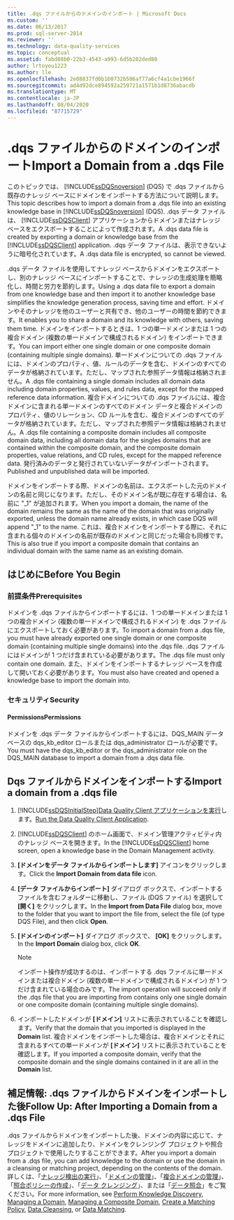 ```yaml
---
title: .dqs ファイルからのドメインのインポート | Microsoft Docs
ms.custom: ''
ms.date: 06/13/2017
ms.prod: sql-server-2014
ms.reviewer: ''
ms.technology: data-quality-services
ms.topic: conceptual
ms.assetid: fabd88b0-22b3-4543-a993-6d5b202ded80
author: lrtoyou1223
ms.author: lle
ms.openlocfilehash: 2e08837fd0b160732b506af77a6cf4a1cbe1966f
ms.sourcegitcommit: ad4d92dce894592a259721a1571b1d8736abacdb
ms.translationtype: MT
ms.contentlocale: ja-JP
ms.lasthandoff: 08/04/2020
ms.locfileid: "87715729"
---
```

# <a name="import-a-domain-from-a-dqs-file"></a><span data-ttu-id="39bad-102">.dqs ファイルからのドメインのインポート</span><span class="sxs-lookup"><span data-stu-id="39bad-102">Import a Domain from a .dqs File</span></span>
  <span data-ttu-id="39bad-103">このトピックでは、 [!INCLUDE[ssDQSnoversion](../includes/ssdqsnoversion-md.md)] (DQS) で .dqs ファイルから既存のナレッジ ベースにドメインをインポートする方法について説明します。</span><span class="sxs-lookup"><span data-stu-id="39bad-103">This topic describes how to import a domain from a .dqs file into an existing knowledge base in [!INCLUDE[ssDQSnoversion](../includes/ssdqsnoversion-md.md)] (DQS).</span></span> <span data-ttu-id="39bad-104">.dqs データ ファイルは、 [!INCLUDE[ssDQSClient](../includes/ssdqsclient-md.md)] アプリケーションからドメインまたはナレッジ ベースをエクスポートすることによって作成されます。</span><span class="sxs-lookup"><span data-stu-id="39bad-104">A .dqs data file is created by exporting a domain or knowledge base from the [!INCLUDE[ssDQSClient](../includes/ssdqsclient-md.md)] application.</span></span> <span data-ttu-id="39bad-105">.dqs データ ファイルは、表示できないように暗号化されています。</span><span class="sxs-lookup"><span data-stu-id="39bad-105">A .dqs data file is encrypted, so cannot be viewed.</span></span>  
  
 <span data-ttu-id="39bad-106">.dqs データ ファイルを使用してナレッジ ベースからドメインをエクスポートし、別のナレッジ ベースにインポートすることで、ナレッジの生成処理を簡略化し、時間と労力を節約します。</span><span class="sxs-lookup"><span data-stu-id="39bad-106">Using a .dqs data file to export a domain from one knowledge base and then import it to another knowledge base simplifies the knowledge generation process, saving time and effort.</span></span> <span data-ttu-id="39bad-107">ドメインやそのナレッジを他のユーザーと共有でき、他のユーザーの時間を節約できます。</span><span class="sxs-lookup"><span data-stu-id="39bad-107">It enables you to share a domain and its knowledge with others, saving them time.</span></span> <span data-ttu-id="39bad-108">ドメインをインポートするときは、1 つの単一ドメインまたは 1 つの複合ドメイン (複数の単一ドメインで構成されるドメイン) をインポートできます。</span><span class="sxs-lookup"><span data-stu-id="39bad-108">You can import either one single domain or one composite domain (containing multiple single domains).</span></span> <span data-ttu-id="39bad-109">単一ドメインについての .dqs ファイルには、ドメインのプロパティ、値、ルールのデータを含む、ドメインのすべてのデータが格納されています。ただし、マップされた参照データ情報は格納されません。</span><span class="sxs-lookup"><span data-stu-id="39bad-109">A .dqs file containing a single domain includes all domain data including domain properties, values, and rules data, except for the mapped reference data information.</span></span> <span data-ttu-id="39bad-110">複合ドメインについての .dqs ファイルには、複合ドメインに含まれる単一ドメインのすべてのドメイン データと複合ドメインのプロパティ、値のリレーション、CD ルールを含む、複合ドメインのすべてのデータが格納されています。ただし、マップされた参照データ情報は格納されません。</span><span class="sxs-lookup"><span data-stu-id="39bad-110">A .dqs file containing a composite domain includes all composite domain data, including all domain data for the singles domains that are contained within the composite domain, and the composite domain properties, value relations, and CD rules, except for the mapped reference data.</span></span> <span data-ttu-id="39bad-111">発行済みのデータと発行されていないデータがインポートされます。</span><span class="sxs-lookup"><span data-stu-id="39bad-111">Published and unpublished data will be imported.</span></span>  
  
 <span data-ttu-id="39bad-112">ドメインをインポートする際、ドメインの名前は、エクスポートした元のドメインの名前と同じになります。ただし、そのドメイン名が既に存在する場合は、名前に "_1" が追加されます。</span><span class="sxs-lookup"><span data-stu-id="39bad-112">When you import a domain, the name of the domain remains the same as the name of the domain that was originally exported, unless the domain name already exists, in which case DQS will append "_1" to the name.</span></span> <span data-ttu-id="39bad-113">これは、複合ドメインをインポートする際に、それに含まれる個々のドメインの名前が既存のドメインと同じだった場合も同様です。</span><span class="sxs-lookup"><span data-stu-id="39bad-113">This is also true if you import a composite domain that contains an individual domain with the same name as an existing domain.</span></span>  
  
##  <a name="before-you-begin"></a><a name="BeforeYouBegin"></a> <span data-ttu-id="39bad-114">はじめに</span><span class="sxs-lookup"><span data-stu-id="39bad-114">Before You Begin</span></span>  
  
###  <a name="prerequisites"></a><a name="Prerequisites"></a> <span data-ttu-id="39bad-115">前提条件</span><span class="sxs-lookup"><span data-stu-id="39bad-115">Prerequisites</span></span>  
 <span data-ttu-id="39bad-116">ドメインを .dqs ファイルからインポートするには、1 つの単一ドメインまたは 1 つの複合ドメイン (複数の単一ドメインで構成されるドメイン) を .dqs ファイルにエクスポートしておく必要があります。</span><span class="sxs-lookup"><span data-stu-id="39bad-116">To import a domain from a .dqs file, you must have already exported one single domain or one composite domain (containing multiple single domains) into the .dqs file.</span></span> <span data-ttu-id="39bad-117">.dqs ファイルにはドメインが 1 つだけ含まれている必要があります。</span><span class="sxs-lookup"><span data-stu-id="39bad-117">The .dqs file must only contain one domain.</span></span> <span data-ttu-id="39bad-118">また、ドメインをインポートするナレッジ ベースを作成して開いておく必要があります。</span><span class="sxs-lookup"><span data-stu-id="39bad-118">You must also have created and opened a knowledge base to import the domain into.</span></span>  
  
###  <a name="security"></a><a name="Security"></a> <span data-ttu-id="39bad-119">セキュリティ</span><span class="sxs-lookup"><span data-stu-id="39bad-119">Security</span></span>  
  
####  <a name="permissions"></a><a name="Permissions"></a> <span data-ttu-id="39bad-120">Permissions</span><span class="sxs-lookup"><span data-stu-id="39bad-120">Permissions</span></span>  
 <span data-ttu-id="39bad-121">ドメインを .dqs データ ファイルからインポートするには、DQS_MAIN データベースの dqs_kb_editor ロールまたは dqs_administrator ロールが必要です。</span><span class="sxs-lookup"><span data-stu-id="39bad-121">You must have the dqs_kb_editor or the dqs_administrator role on the DQS_MAIN database to import a domain from a .dqs data file.</span></span>  
  
##  <a name="import-a-domain-from-a-dqs-file"></a><a name="Import"></a><span data-ttu-id="39bad-122">Dqs ファイルからドメインをインポートする</span><span class="sxs-lookup"><span data-stu-id="39bad-122">Import a domain from a .dqs file</span></span>  
  
1.  [!INCLUDE[ssDQSInitialStep](../includes/ssdqsinitialstep-md.md)]<span data-ttu-id="39bad-123">[Data Quality Client アプリケーションを実行](../../2014/data-quality-services/run-the-data-quality-client-application.md)します。</span><span class="sxs-lookup"><span data-stu-id="39bad-123">[Run the Data Quality Client Application](../../2014/data-quality-services/run-the-data-quality-client-application.md).</span></span>  
  
2.  <span data-ttu-id="39bad-124">[!INCLUDE[ssDQSClient](../includes/ssdqsclient-md.md)] のホーム画面で、ドメイン管理アクティビティ内のナレッジ ベースを開きます。</span><span class="sxs-lookup"><span data-stu-id="39bad-124">In the [!INCLUDE[ssDQSClient](../includes/ssdqsclient-md.md)] home screen, open a knowledge base in the Domain Management activity.</span></span>  
  
3.  <span data-ttu-id="39bad-125">**[ドメインをデータ ファイルからインポートします]** アイコンをクリックします。</span><span class="sxs-lookup"><span data-stu-id="39bad-125">Click the **Import Domain from data file** icon.</span></span>  
  
4.  <span data-ttu-id="39bad-126">**[データ ファイルからインポート]** ダイアログ ボックスで、インポートするファイルを含むフォルダーに移動し、ファイル (DQS ファイル) を選択して **[開く]** をクリックします。</span><span class="sxs-lookup"><span data-stu-id="39bad-126">In the **Import from Data File** dialog box, move to the folder that you want to import the file from, select the file (of type DQS File), and then click **Open**.</span></span>  
  
5.  <span data-ttu-id="39bad-127">**[ドメインのインポート]** ダイアログ ボックスで、 **[OK]** をクリックします。</span><span class="sxs-lookup"><span data-stu-id="39bad-127">In the **Import Domain** dialog box, click **OK**.</span></span>  
  
    > [!NOTE]  
    >  <span data-ttu-id="39bad-128">インポート操作が成功するのは、インポートする .dqs ファイルに単一ドメインまたは複合ドメイン (複数の単一ドメインで構成されるドメイン) が 1 つだけ含まれている場合のみです。</span><span class="sxs-lookup"><span data-stu-id="39bad-128">The import operation will succeed only if the .dqs file that you are importing from contains only one single domain or one composite domain (containing multiple single domains).</span></span>  
  
6.  <span data-ttu-id="39bad-129">インポートしたドメインが **[ドメイン]** リストに表示されていることを確認します。</span><span class="sxs-lookup"><span data-stu-id="39bad-129">Verify that the domain that you imported is displayed in the **Domain** list.</span></span> <span data-ttu-id="39bad-130">複合ドメインをインポートした場合は、複合ドメインとそれに含まれるすべての単一ドメインが **[ドメイン]** リストに表示されていることを確認します。</span><span class="sxs-lookup"><span data-stu-id="39bad-130">If you imported a composite domain, verify that the composite domain and the single domains contained in it are all in the **Domain** list.</span></span>  
  
##  <a name="follow-up-after-importing-a-domain-from-a-dqs-file"></a><a name="FollowUp"></a> <span data-ttu-id="39bad-131">補足情報: .dqs ファイルからドメインをインポートした後</span><span class="sxs-lookup"><span data-stu-id="39bad-131">Follow Up: After Importing a Domain from a .dqs File</span></span>  
 <span data-ttu-id="39bad-132">.dqs ファイルからドメインをインポートした後、ドメインの内容に応じて、ナレッジをドメインに追加したり、ドメインをクレンジング プロジェクトや照合プロジェクトで使用したりすることができます。</span><span class="sxs-lookup"><span data-stu-id="39bad-132">After you import a domain from a .dqs file, you can add knowledge to the domain or use the domain in a cleansing or matching project, depending on the contents of the domain.</span></span> <span data-ttu-id="39bad-133">詳しくは、「[ナレッジ検出の実行](../../2014/data-quality-services/perform-knowledge-discovery.md)」、「[ドメインの管理](../../2014/data-quality-services/managing-a-domain.md)」、「[複合ドメインの管理](../../2014/data-quality-services/managing-a-composite-domain.md)」、「[照合ポリシーの作成](../../2014/data-quality-services/create-a-matching-policy.md)」、「[データ クレンジング](../../2014/data-quality-services/data-cleansing.md)」、または「[データ照合](../../2014/data-quality-services/data-matching.md)」をご覧ください。</span><span class="sxs-lookup"><span data-stu-id="39bad-133">For more information, see [Perform Knowledge Discovery](../../2014/data-quality-services/perform-knowledge-discovery.md), [Managing a Domain](../../2014/data-quality-services/managing-a-domain.md), [Managing a Composite Domain](../../2014/data-quality-services/managing-a-composite-domain.md), [Create a Matching Policy](../../2014/data-quality-services/create-a-matching-policy.md), [Data Cleansing](../../2014/data-quality-services/data-cleansing.md), or [Data Matching](../../2014/data-quality-services/data-matching.md).</span></span>  
  
  
